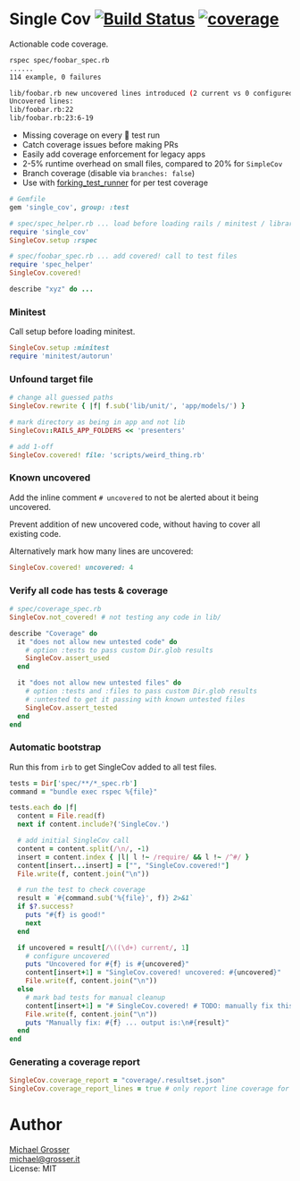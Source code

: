 # Single Cov [![Build Status](https://travis-ci.org/grosser/single_cov.svg)](https://travis-ci.org/grosser/single_cov) [![coverage](https://img.shields.io/badge/coverage-100%25-success.svg)](https://github.com/grosser/single_cov)

Actionable code coverage.

```Bash
rspec spec/foobar_spec.rb
......
114 example, 0 failures

lib/foobar.rb new uncovered lines introduced (2 current vs 0 configured)
Uncovered lines:
lib/foobar.rb:22
lib/foobar.rb:23:6-19
```

 - Missing coverage on every 💚 test run
 - Catch coverage issues before making PRs
 - Easily add coverage enforcement for legacy apps
 - 2-5% runtime overhead on small files, compared to 20% for `SimpleCov`
 - Branch coverage (disable via `branches: false`)
 - Use with [forking_test_runner](https://github.com/grosser/forking_test_runner) for per test coverage

```Ruby
# Gemfile
gem 'single_cov', group: :test

# spec/spec_helper.rb ... load before loading rails / minitest / libraries
require 'single_cov'
SingleCov.setup :rspec

# spec/foobar_spec.rb ... add covered! call to test files
require 'spec_helper'
SingleCov.covered!

describe "xyz" do ...
```

### Minitest

Call setup before loading minitest.

```Ruby
SingleCov.setup :minitest
require 'minitest/autorun'
```

### Unfound target file

```Ruby
# change all guessed paths
SingleCov.rewrite { |f| f.sub('lib/unit/', 'app/models/') }

# mark directory as being in app and not lib
SingleCov::RAILS_APP_FOLDERS << 'presenters'

# add 1-off
SingleCov.covered! file: 'scripts/weird_thing.rb'
```

### Known uncovered

Add the inline comment `# uncovered` to not be alerted about it being uncovered.

Prevent addition of new uncovered code, without having to cover all existing code.

Alternatively mark how many lines are uncovered:

```Ruby
SingleCov.covered! uncovered: 4
```

### Verify all code has tests & coverage

```Ruby
# spec/coverage_spec.rb
SingleCov.not_covered! # not testing any code in lib/

describe "Coverage" do
  it "does not allow new untested code" do
    # option :tests to pass custom Dir.glob results
    SingleCov.assert_used
  end

  it "does not allow new untested files" do
    # option :tests and :files to pass custom Dir.glob results
    # :untested to get it passing with known untested files
    SingleCov.assert_tested
  end
end
```

### Automatic bootstrap

Run this from `irb` to get SingleCov added to all test files.

```Ruby
tests = Dir['spec/**/*_spec.rb']
command = "bundle exec rspec %{file}"

tests.each do |f|
  content = File.read(f)
  next if content.include?('SingleCov.')

  # add initial SingleCov call
  content = content.split(/\n/, -1)
  insert = content.index { |l| l !~ /require/ && l !~ /^#/ }
  content[insert...insert] = ["", "SingleCov.covered!"]
  File.write(f, content.join("\n"))

  # run the test to check coverage
  result = `#{command.sub('%{file}', f)} 2>&1`
  if $?.success?
    puts "#{f} is good!"
    next
  end

  if uncovered = result[/\((\d+) current/, 1]
    # configure uncovered
    puts "Uncovered for #{f} is #{uncovered}"
    content[insert+1] = "SingleCov.covered! uncovered: #{uncovered}"
    File.write(f, content.join("\n"))
  else
    # mark bad tests for manual cleanup
    content[insert+1] = "# SingleCov.covered! # TODO: manually fix this"
    File.write(f, content.join("\n"))
    puts "Manually fix: #{f} ... output is:\n#{result}"
  end
end
```

### Generating a coverage report

```ruby
SingleCov.coverage_report = "coverage/.resultset.json"
SingleCov.coverage_report_lines = true # only report line coverage for coverage systems that do not support branch coverage
```

Author
======
[Michael Grosser](http://grosser.it)<br/>
michael@grosser.it<br/>
License: MIT
